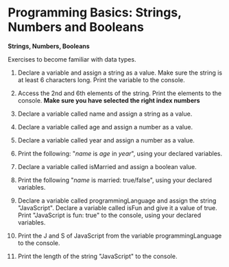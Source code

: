 # Programming Basics: Strings, Numbers and Booleans

**Strings, Numbers, Booleans**

Exercises to become familiar with data types. 

1. Declare a variable and assign a string as a value. Make sure the string is at least 6 characters long. Print the variable to the console.

2. Access the 2nd and 6th elements of the string. Print the elements to the console. **Make sure you have selected the right index numbers** 

3. Declare a variable called name and assign a string as a value. 

4. Declare a variable called age and assign a number as a value. 

5. Declare a variable called year and assign a number as a value. 

6. Print the following: "*name* is *age* in *year*", using your declared variables. 

7. Declare a variable called isMarried and assign a boolean value. 

8. Print the following "*name* is married: true/false", using your declared variables.

9. Declare a variable called programmingLanguage and assign the string "JavaScript". Declare a variable called isFun and give it a value of true.  Print "JavaScript is fun: true" to the console, using your declared variables. 

10. Print the J and S of JavaScript from the variable programmingLanguage to the console. 

11. Print the length of the string "JavaScript" to the console.
